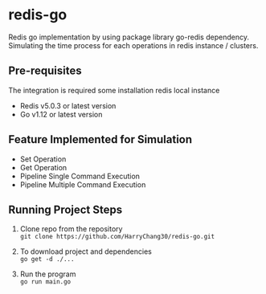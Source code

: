 # redis-go

Redis go implementation by using package library go-redis dependency. Simulating the time process for each operations in redis instance / clusters.

## Pre-requisites
The integration is required some installation redis local instance

- Redis v5.0.3 or latest version
- Go v1.12 or latest version

## Feature Implemented for Simulation
- Set Operation
- Get Operation
- Pipeline Single Command Execution
- Pipeline Multiple Command Execution

## Running Project Steps
1. Clone repo from the repository \
```git clone https://github.com/HarryChang30/redis-go.git```

2. To download project and dependencies \
```go get -d ./...```

3. Run the program \
```go run main.go```
